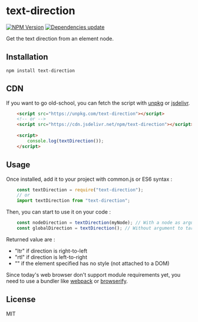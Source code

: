 # text-direction
[![NPM Version](https://flat.badgen.net/npm/v/text-direction?icon=npm)](https://www.npmjs.com/package/text-direction)
[![Dependencies update](https://flat.badgen.net/david/dev/pencil-js/text-direction?icon=npm)](https://david-dm.org/pencil-js/text-direction?type=dev)

Get the text direction from an element node.

## Installation

    npm install text-direction


## CDN

If you want to go old-school, you can fetch the script with [unpkg](https://unpkg.com/) or [jsdelivr](https://www.jsdelivr.com/).

```html
    <script src="https://unpkg.com/text-direction"></script>
    <!-- or -->
    <script src="https://cdn.jsdelivr.net/npm/text-direction"></script>
    
    <script>
        console.log(textDirection());
    </script>
```


## Usage

Once installed, add it to your project with common.js or ES6 syntax :

```js
    const textDirection = require("text-direction");
    // or
    import textDirection from "text-direction";
```

Then, you can start to use it on your code :

```js
    const nodeDirection = textDirection(myNode); // With a node as argument for its specific direction
    const globalDirection = textDirection(); // Without argument to target <body>
```

Returned value are :
 * "ltr" if direction is right-to-left
 * "rtl" if direction is left-to-right
 * "" if the element specified has no style (not attached to a DOM)

Since today's web browser don't support module requirements yet, you need to use a bundler like [webpack](https://webpack.js.org/) or [browserify](http://browserify.org/).

## License

MIT
